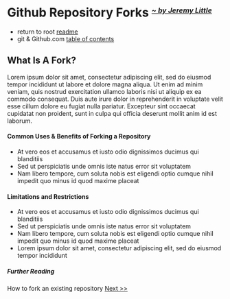 # Github Repository Forks  <sub><sup><sup>_[~ by Jeremy Little](mailto:jeremy@jwlittle.net?subject=Refresher-Projects%20repo,%20how-to-fork-a-repo.md%20page)_</sup></sup></sup> #
  *  return to root [readme](/readme.md)
  *  git & Github.com [table of contents](/docs/git/table-of-contents.md)

## What Is A Fork?
  Lorem ipsum dolor sit amet, consectetur adipiscing elit, sed do eiusmod tempor incididunt ut labore et dolore magna aliqua. Ut enim ad minim veniam, quis nostrud exercitation ullamco laboris nisi ut aliquip ex ea commodo consequat. Duis aute irure dolor in reprehenderit in voluptate velit esse cillum dolore eu fugiat nulla pariatur. Excepteur sint occaecat cupidatat non proident, sunt in culpa qui officia deserunt mollit anim id est laborum.

#### Common Uses & Benefits of Forking a Repository ####
  * At vero eos et accusamus et iusto odio dignissimos ducimus qui blanditiis
  * Sed ut perspiciatis unde omnis iste natus error sit voluptatem
  * Nam libero tempore, cum soluta nobis est eligendi optio cumque nihil impedit quo minus id quod maxime placeat

#### Limitations and Restrictions ####
  * At vero eos et accusamus et iusto odio dignissimos ducimus qui blanditiis
  * Sed ut perspiciatis unde omnis iste natus error sit voluptatem
  * Nam libero tempore, cum soluta nobis est eligendi optio cumque nihil impedit quo minus id quod maxime placeat
  * Lorem ipsum dolor sit amet, consectetur adipiscing elit, sed do eiusmod tempor incididunt

##### Further Reading #####
How to fork an existing repository [Next >>](./how-to-fork-a-repo.md)